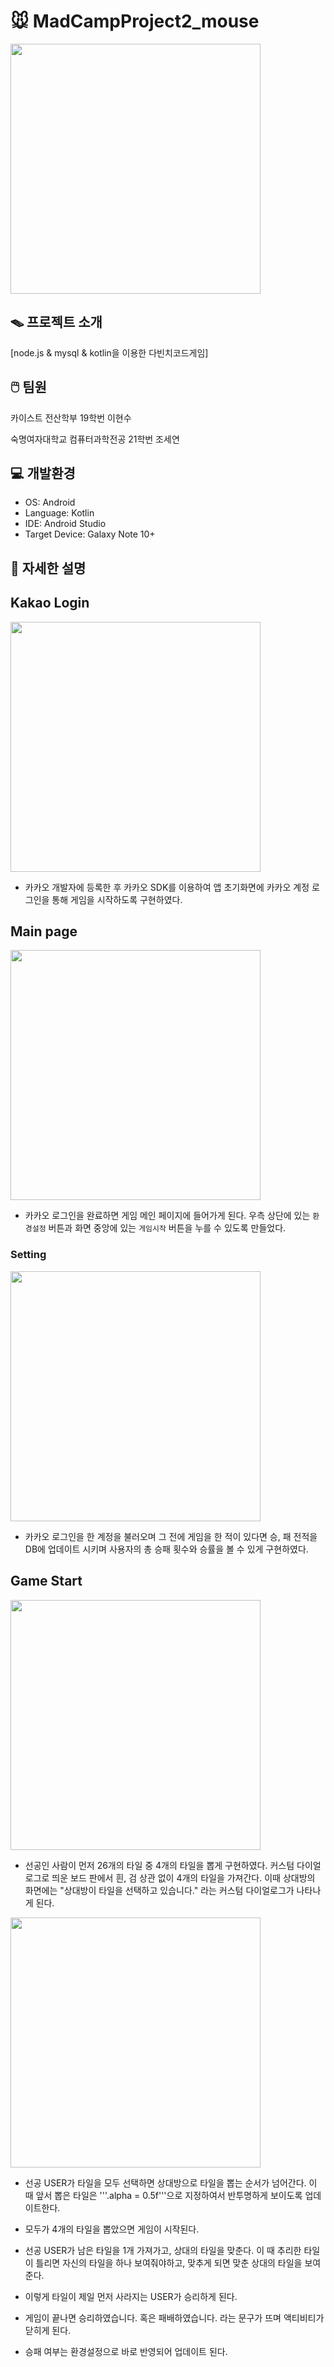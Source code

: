# 🐭 MadCampProject2_mouse

<img src = "https://github.com/CampProject2/mouse/assets/135544903/1e7be2af-b497-4b83-a703-ff6765ef9c62" height ="400" weight = "400"/>

## 🪤 프로젝트 소개
[node.js & mysql & kotlin을 이용한 다빈치코드게임]

## 🖱️ 팀원
카이스트 전산학부 19학번 이현수

숙명여자대학교 컴퓨터과학전공 21학번 조세연

## 💻 개발환경
- OS: Android
- Language: Kotlin
- IDE: Android Studio
- Target Device: Galaxy Note 10+

## 📁 자세한 설명

## Kakao Login


<img src = "https://github.com/CampProject2/mouse/assets/135544903/31df3b58-634a-42b5-9d1a-57441286eb2e" height ="400" weight = "800"/>

- 카카오 개발자에 등록한 후 카카오 SDK를 이용하여 앱 초기화면에 카카오 계정 로그인을 통해 게임을 시작하도록 구현하였다.


## Main page
<img src = "https://github.com/CampProject2/mouse/assets/135544903/77ffc469-c97b-4276-96f8-2b344357966a" height ="400" weight = "800"/>

- 카카오 로그인을 완료하면 게임 메인 페이지에 들어가게 된다. 우측 상단에 있는 ```환경설정``` 버튼과 화면 중앙에 있는 ```게임시작``` 버튼을 누를 수 있도록 만들었다.

### Setting

<img src = "https://github.com/CampProject2/mouse/assets/135544903/86230583-1847-471c-8432-454c32a9a26d" height ="400" weight = "800"/>

- 카카오 로그인을 한 계정을 불러오며 그 전에 게임을 한 적이 있다면 승, 패 전적을 DB에 업데이트 시키며 사용자의 총 승패 횟수와 승률을 볼 수 있게 구현하였다.


## Game Start

<img src = "https://github.com/CampProject2/mouse/assets/135544903/5bf99e69-7dc5-4263-b61e-16dc2290b7af" height ="400" weight = "800"/>

- 선공인 사람이 먼저 26개의 타일 중 4개의 타일을 뽑게 구현하였다. 커스텀 다이얼로그로 띄운 보드 판에서 흰, 검 상관 없이 4개의 타일을 가져간다.
이때 상대방의 화면에는 "상대방이 타일을 선택하고 있습니다." 라는 커스텀 다이얼로그가 나타나게 된다.

<img src = "https://github.com/CampProject2/mouse/assets/135544903/56cdc83b-5b4c-43bf-a3a1-d6d766443ffa" height ="400" weight = "800"/>

- 선공 USER가 타일을 모두 선택하면 상대방으로 타일을 뽑는 순서가 넘어간다. 이 때 앞서 뽑은 타일은 '''.alpha = 0.5f'''으로 지정하여서 반투명하게 보이도록 업데이트한다.
- 모두가 4개의 타일을 뽑았으면 게임이 시작된다.

- 선공 USER가 남은 타일을 1개 가져가고, 상대의 타일을 맞춘다. 이 때 추리한 타일이 틀리면 자신의 타일을 하나 보여줘야하고, 맞추게 되면 맞춘 상대의 타일을 보여준다.
- 이렇게 타일이 제일 먼저 사라지는 USER가 승리하게 된다.
- 게임이 끝나면 승리하였습니다. 혹은 패배하였습니다. 라는 문구가 뜨며 액티비티가 닫히게 된다.
- 승패 여부는 환경설정으로 바로 반영되어 업데이트 된다. 

